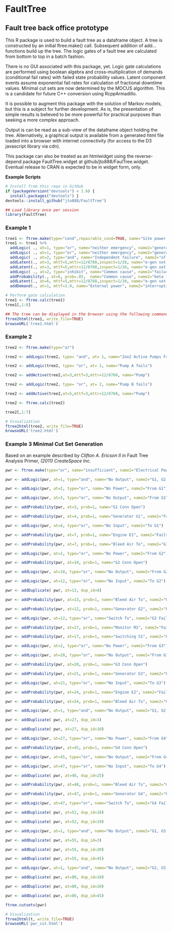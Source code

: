 # FaultTree
## Fault tree back office prototype

This R package is used to build a fault tree as a dataframe object. 
A tree is constructed by an initial ftree.make() call.  Subsequent addition of 
add... functions build up the tree.  The logic gates of a fault tree are calculated from bottom to top
in a batch fashion.

There is no GUI associated with this package, yet. Logic gate calculations are performed using boolean algebra and cross-multiplication of demands (conditional fail rates) 
with failed state probability values. Latent component events assume exponential fail rates for calculation of fractional downtime values. 
Minimal cut sets are now determined by the MOCUS algorithm. This is a candidate for future C++ conversion using RcppArmadillo.

It is possible to augment this package with the solution of Markov models, but this is a subject for
further development. As is, the presentation of simple results is believed to be more powerful for practical
purposes than seeking a more complex approach.

Output is can be read as a sub-view of the dataframe object holding the tree. Alternatively, a graphical output
is available from a generated html file loaded into a browser with internet connectivity (for access to the D3 javascript library via cdn). 

This package can also be treated as an htmlwidget using the reverse-depend package FaultTree.widget at github/jto888/FaulTree.widget.
Eventual release to CRAN is expected to be in widget form, only.

**Example Scripts**
```r
# Install from this repo in GitHub
if (packageVersion("devtools") < 1.6) {
  install.packages("devtools") }
devtools::install_github("jto888/FaultTree")
```
```r
## Load library once per session
library(FaultTree) 
```

### Example 1
```r
tree1 <- ftree.make(type="cond",repairable_cond=TRUE, name="Site power loss")
tree1 <- tree1 %>% 
  addLogic( ., at=1, type="or", name="neither emergency", name2="generator operable") %>% 
  addLogic( ., at=1, type="or", name="neither emergency", name2="generator operable") %>% 
  addLogic( ., at=2, type="and", name="Independent failure", name2="of generators") %>% 
  addLatent(., at=3, mttf=5,mttr=12/8760,inspect=1/26, name="e-gen set fails") %>% 
  addLatent(., at=3, mttf=5,mttr=12/8760,inspect=1/26, name="e-gen set fails") %>% 
  addLogic( ., at=2, type="inhibit", name="Common cause", name2="failure of generators") %>% 
  addProbability(., at=6, prob=.05,  name="Common cause", name2="beta factor") %>% 
  addLatent(., at=6, mttf=5,mttr=12/8760,inspect=1/26, name="e-gen set fails") %>% 
  addDemand(., at=1, mttf=1.0, name="External power", name2="interruption") 

# Perform gate calculation
tree1 <- ftree.calc(tree1)
tree1[,1:8]

## The tree can be displayed in the browser using the following commands:
ftree2html(tree1, write_file=TRUE)
browseURL('tree1.html')
```		
### Example 2
```r
tree2 <- ftree.make(type="or")

tree2 <- addLogic(tree2, type= "and", at= 1, name="2oo2 Active Pumps Fail")

tree2 <- addLogic(tree2, type= "or", at= 2, name="Pump A fails")

tree2 <- addActive(tree2,at=3,mttf=3,mttr=12/8760, name="Pump")

tree2 <- addLogic(tree2, type= "or", at= 2, name="Pump B fails")

tree2 <- addActive(tree2,at=5,mttf=3,mttr=12/8760, name="Pump")

tree2 <- ftree.calc(tree2)

tree2[,1:7]

# Visualization
ftree2html(tree2, write_file=TRUE)
browseURL('tree2.html')
```

### Example 3  **Minimal Cut Set Generation**
Based on an example described by *Clifton A. Ericson II* in Fault Tree Analysis Primer, *(2011) CreateSpace Inc.*
```r
pwr <- ftree.make(type="or", name="insufficient", name2="Electrical Power")

pwr <- addLogic(pwr, at=1, type="and", name="No Output", name2="G1, G2, G3")

pwr <- addLogic(pwr, at=2, type="or", name="No Power", name2="From G1")

pwr <- addLogic(pwr, at=3, type="or", name="No Output", name2="From G1")

pwr <- addProbability(pwr, at=3, prob=1, name="G1 Conn Open")

pwr <- addProbability(pwr, at=4, prob=1, name="Generator G1", name2="Fails")

pwr <- addLogic(pwr, at=4, type="or", name="No Input", name2="To G1")

pwr <- addProbability(pwr, at=7, prob=1, name="Engine E1", name2="Fails")

pwr <- addProbability(pwr, at=7, prob=1, name="Bleed Air To", name2="G1 Fails")

pwr <- addLogic(pwr, at=2, type="or", name="No Power", name2="From G2")

pwr <- addProbability(pwr, at=10, prob=1, name="G2 Conn Open")

pwr <- addLogic(pwr, at=10, type="or", name="No Output", name2="From G2")

pwr <- addLogic(pwr, at=12, type="or", name="No Input", name2="To G2")

pwr <- addDuplicate( pwr, at=13, dup_id=8)

pwr <- addProbability(pwr, at=13, prob=1, name="Bleed Air To", name2="G2 Fails")

pwr <- addProbability(pwr, at=12, prob=1, name="Generator G2", name2="Fails")

pwr <- addLogic(pwr, at=12, type="or", name="Switch To", name2="G2 Fails")

pwr <- addProbability(pwr, at=17, prob=1, name="Monitor M1", name2="Fails")

pwr <- addProbability(pwr, at=17, prob=1, name="Switching S1", name2="Fails")

pwr <- addLogic(pwr, at=2, type="or", name="No Power", name2="From G3")

pwr <- addLogic(pwr, at=20, type="or", name="No Output", name2="From G3")

pwr <- addProbability(pwr, at=20, prob=1, name="G3 Conn Open")

pwr <- addProbability(pwr, at=21, prob=1, name="Generator G3", name2="Fails")

pwr <- addLogic(pwr, at=21, type="or", name="No Input", name2="To G3")

pwr <- addProbability(pwr, at=24, prob=1, name="Engine E2", name2="Fails")

pwr <- addProbability(pwr, at=24, prob=1, name="Bleed Air To", name2="G2 Fails")

pwr <- addLogic(pwr, at=1, type="and", name="No Output", name2="G1, G2, G4")

pwr <- addDuplicate( pwr, at=27, dup_id=3)

pwr <- addDuplicate( pwr, at=27, dup_id=10)

pwr <- addLogic(pwr, at=27, type="or", name="No Power", name2="From G4")

pwr <- addProbability(pwr, at=45, prob=1, name="G4 Conn Open")

pwr <- addLogic(pwr, at=45, type="or", name="No Output", name2="From G4")

pwr <- addLogic(pwr, at=47, type="or", name="No Input", name2="To G4")

pwr <- addDuplicate( pwr, at=48, dup_id=25)

pwr <- addProbability(pwr, at=48, prob=1, name="Bleed Air To", name2="G4 Fails")

pwr <- addProbability(pwr, at=47, prob=1, name="Generator G4", name2="Fails")

pwr <- addLogic(pwr, at=47, type="or", name="Switch To", name2="G4 Fails")

pwr <- addDuplicate( pwr, at=52, dup_id=18)

pwr <- addDuplicate( pwr, at=52, dup_id=19)

pwr <- addLogic(pwr, at=1, type="and", name="No Output", name2="G1, G3, G4")

pwr <- addDuplicate( pwr, at=55, dup_id=3)

pwr <- addDuplicate( pwr, at=55, dup_id=20)

pwr <- addDuplicate( pwr, at=55, dup_id=45)

pwr <- addLogic(pwr, at=1, type="and", name="No Output", name2="G2, G3, G4")

pwr <- addDuplicate( pwr, at=80, dup_id=10)

pwr <- addDuplicate( pwr, at=80, dup_id=20)

pwr <- addDuplicate( pwr, at=80, dup_id=45) 

ftree.cutsets(pwr)

# Visualization
ftree2html(t, write_file=TRUE)
browseURL('pwr_cut.html')

```